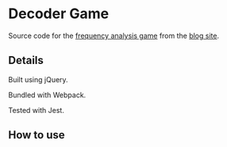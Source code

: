 # Decoder Game

Source code for the [frequency analysis game](https://www.julianbrowne.com/article/decoder-game/) from the [blog site](https://julianbrowne.com/).

## Details

Built using jQuery.

Bundled with Webpack.

Tested with Jest.

## How to use

